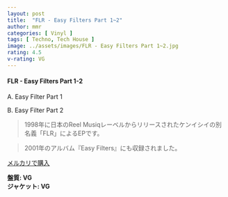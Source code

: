 ```yaml
---
layout: post
title:  "FLR - Easy Filters Part 1~2"
author: mmr
categories: [ Vinyl ]
tags: [ Techno, Tech House ]
image: ../assets/images/FLR - Easy Filters Part 1~2.jpg
rating: 4.5
v-rating: VG
---
```


#### FLR - Easy Filters Part 1-2

A. Easy Filter Part 1

B. Easy Filter Part 2

> 1998年に日本のReel Musiqレーベルからリリースされたケンイシイの別名義「FLR」によるEPです。

> 2001年のアルバム『Easy Filters』にも収録されました。


[メルカリで購入](https://jp.mercari.com/item/m66543107278)


<div class="mt-4 mb-4 d-flex align-items-center">
<strong class="mr-1">盤質: VG</strong>
</div>
<div class="mt-4 mb-4 d-flex align-items-center">
<strong class="mr-1">ジャケット: VG</strong>
</div>